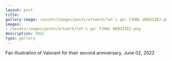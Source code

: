 ```yaml
---
layout: post
title: 
gallery-image: /assets/images/posts/artwork/let's go! FINAL WEBSIZE2.png
images: 
- /assets/images/posts/artwork/let's go! FINAL WEBSIZE2.png
description: 2022
type: gallery
---
```


Fan illustration of Valorant for their second anniversary, June 02, 2022
